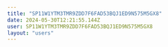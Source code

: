 ```yaml
---
title: "SP11W1YTM3TMR9ZDD7F6FAD53BQJ1ED9N575M5GX8"
date: 2024-05-30T12:21:55.144Z
user: SP11W1YTM3TMR9ZDD7F6FAD53BQJ1ED9N575M5GX8
layout: "users"
---
```

    